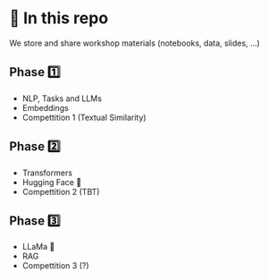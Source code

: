 # 🚀 In this repo 
We store and share workshop materials (notebooks, data, slides, ...)

## Phase 1️⃣
* NLP, Tasks and LLMs
* Embeddings
* Compettition 1 (Textual Similarity)

## Phase 2️⃣
* Transformers
* Hugging Face 🤗
* Compettition 2 (TBT)

## Phase 3️⃣
* LLaMa 🦙
* RAG
* Compettition 3 (?)

